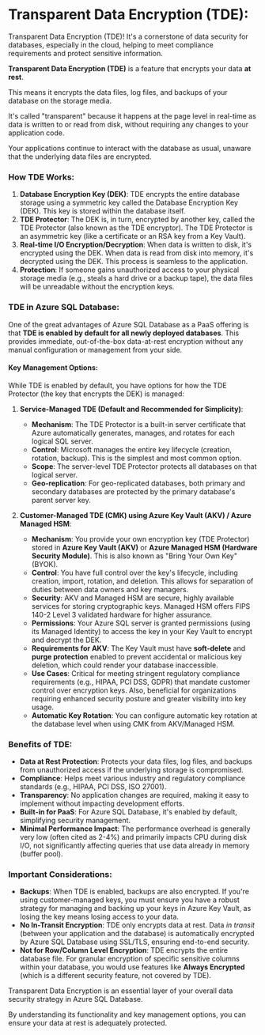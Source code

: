 # Transparent Data Encryption (TDE):

Transparent Data Encryption (TDE)! It's a cornerstone of data security for databases, especially in the cloud, helping to meet compliance requirements and protect sensitive information.

**Transparent Data Encryption (TDE)** is a feature that encrypts your data **at rest**. 

This means it encrypts the data files, log files, and backups of your database on the storage media. 

It's called "transparent" because it happens at the page level in real-time as data is written to or read from disk, without requiring any changes to your application code. 

Your applications continue to interact with the database as usual, unaware that the underlying data files are encrypted.

### How TDE Works:

1.  **Database Encryption Key (DEK)**: TDE encrypts the entire database storage using a symmetric key called the Database Encryption Key (DEK). This key is stored within the database itself.
2.  **TDE Protector**: The DEK is, in turn, encrypted by another key, called the TDE Protector (also known as the TDE encryptor). The TDE Protector is an asymmetric key (like a certificate or an RSA key from a Key Vault).
3.  **Real-time I/O Encryption/Decryption**: When data is written to disk, it's encrypted using the DEK. When data is read from disk into memory, it's decrypted using the DEK. This process is seamless to the application.
4.  **Protection**: If someone gains unauthorized access to your physical storage media (e.g., steals a hard drive or a backup tape), the data files will be unreadable without the encryption keys.

### TDE in Azure SQL Database:

One of the great advantages of Azure SQL Database as a PaaS offering is that **TDE is enabled by default for all newly deployed databases**. This provides immediate, out-of-the-box data-at-rest encryption without any manual configuration or management from your side.

#### Key Management Options:

While TDE is enabled by default, you have options for how the TDE Protector (the key that encrypts the DEK) is managed:

1.  **Service-Managed TDE (Default and Recommended for Simplicity)**:
    * **Mechanism**: The TDE Protector is a built-in server certificate that Azure automatically generates, manages, and rotates for each logical SQL server.
    * **Control**: Microsoft manages the entire key lifecycle (creation, rotation, backup). This is the simplest and most common option.
    * **Scope**: The server-level TDE Protector protects all databases on that logical server.
    * **Geo-replication**: For geo-replicated databases, both primary and secondary databases are protected by the primary database's parent server key.

2.  **Customer-Managed TDE (CMK) using Azure Key Vault (AKV) / Azure Managed HSM**:
    * **Mechanism**: You provide your own encryption key (TDE Protector) stored in **Azure Key Vault (AKV)** or **Azure Managed HSM (Hardware Security Module)**. This is also known as "Bring Your Own Key" (BYOK).
    * **Control**: You have full control over the key's lifecycle, including creation, import, rotation, and deletion. This allows for separation of duties between data owners and key managers.
    * **Security**: AKV and Managed HSM are secure, highly available services for storing cryptographic keys. Managed HSM offers FIPS 140-2 Level 3 validated hardware for higher assurance.
    * **Permissions**: Your Azure SQL server is granted permissions (using its Managed Identity) to access the key in your Key Vault to encrypt and decrypt the DEK.
    * **Requirements for AKV**: The Key Vault must have **soft-delete** and **purge protection** enabled to prevent accidental or malicious key deletion, which could render your database inaccessible.
    * **Use Cases**: Critical for meeting stringent regulatory compliance requirements (e.g., HIPAA, PCI DSS, GDPR) that mandate customer control over encryption keys. Also, beneficial for organizations requiring enhanced security posture and greater visibility into key usage.
    * **Automatic Key Rotation**: You can configure automatic key rotation at the database level when using CMK from AKV/Managed HSM.

### Benefits of TDE:

* **Data at Rest Protection**: Protects your data files, log files, and backups from unauthorized access if the underlying storage is compromised.
* **Compliance**: Helps meet various industry and regulatory compliance standards (e.g., HIPAA, PCI DSS, ISO 27001).
* **Transparency**: No application changes are required, making it easy to implement without impacting development efforts.
* **Built-in for PaaS**: For Azure SQL Database, it's enabled by default, simplifying security management.
* **Minimal Performance Impact**: The performance overhead is generally very low (often cited as 2-4%) and primarily impacts CPU during disk I/O, not significantly affecting queries that use data already in memory (buffer pool).

### Important Considerations:

* **Backups**: When TDE is enabled, backups are also encrypted. If you're using customer-managed keys, you must ensure you have a robust strategy for managing and backing up your keys in Azure Key Vault, as losing the key means losing access to your data.
* **No In-Transit Encryption**: TDE only encrypts data at rest. Data *in transit* (between your application and the database) is automatically encrypted by Azure SQL Database using SSL/TLS, ensuring end-to-end security.
* **Not for Row/Column Level Encryption**: TDE encrypts the entire database file. For granular encryption of specific sensitive columns within your database, you would use features like **Always Encrypted** (which is a different security feature, not covered by TDE).

Transparent Data Encryption is an essential layer of your overall data security strategy in Azure SQL Database.

By understanding its functionality and key management options, you can ensure your data at rest is adequately protected.